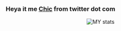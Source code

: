 ### Heya it me [Chic](https://twitter.com/ChicIsCoolio) from twitter dot com

<p align="center">
  <img src="https://github-readme-stats.vercel.app/api?username=ChicIsCoolio&&show_icons=true&title_color=ffffff&icon_color=ce9bb5&text_color=ce9bb5&bg_color=202020" alt="MY stats"/>
</p>
